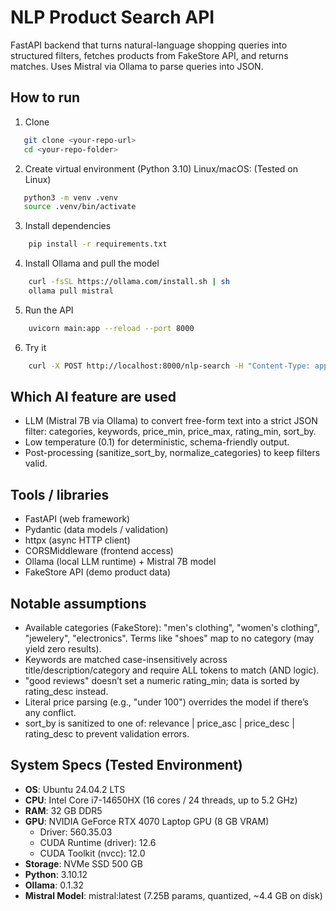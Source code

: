 # NLP Product Search API

FastAPI backend that turns natural-language shopping queries into structured filters, fetches products from FakeStore API, and returns matches. Uses Mistral via Ollama to parse queries into JSON.

## How to run

1) Clone

```bash
   git clone <your-repo-url>
   cd <your-repo-folder>
```

2) Create virtual environment (Python 3.10)
Linux/macOS: (Tested on Linux)

```bash
   python3 -m venv .venv
   source .venv/bin/activate
```

3) Install dependencies
```bash
    pip install -r requirements.txt
```

4) Install Ollama and pull the model
```bash
    curl -fsSL https://ollama.com/install.sh | sh
    ollama pull mistral
```

5) Run the API
```bash
    uvicorn main:app --reload --port 8000
```

6) Try it
```bash
    curl -X POST http://localhost:8000/nlp-search -H "Content-Type: application/json" -d '{"query":"Show me electronics under $100"}'
```

## Which AI feature are used
- LLM (Mistral 7B via Ollama) to convert free-form text into a strict JSON filter:
  categories, keywords, price_min, price_max, rating_min, sort_by.
- Low temperature (0.1) for deterministic, schema-friendly output.
- Post-processing (sanitize_sort_by, normalize_categories) to keep filters valid.

## Tools / libraries

- FastAPI (web framework)
- Pydantic (data models / validation)
- httpx (async HTTP client)
- CORSMiddleware (frontend access)
- Ollama (local LLM runtime) + Mistral 7B model
- FakeStore API (demo product data)

## Notable assumptions

- Available categories (FakeStore): "men's clothing", "women's clothing", "jewelery", "electronics".
  Terms like "shoes" map to no category (may yield zero results).
- Keywords are matched case-insensitively across title/description/category and require ALL tokens to match (AND logic).
- "good reviews" doesn’t set a numeric rating_min; data is sorted by rating_desc instead.
- Literal price parsing (e.g., "under 100") overrides the model if there’s any conflict.
- sort_by is sanitized to one of: relevance | price_asc | price_desc | rating_desc to prevent validation errors.

## System Specs (Tested Environment)

- **OS**: Ubuntu 24.04.2 LTS
- **CPU**: Intel Core i7-14650HX (16 cores / 24 threads, up to 5.2 GHz)
- **RAM**: 32 GB DDR5
- **GPU**: NVIDIA GeForce RTX 4070 Laptop GPU (8 GB VRAM)  
  - Driver: 560.35.03  
  - CUDA Runtime (driver): 12.6  
  - CUDA Toolkit (nvcc): 12.0  
- **Storage**: NVMe SSD 500 GB
- **Python**: 3.10.12
- **Ollama**: 0.1.32
- **Mistral Model**: mistral:latest (7.25B params, quantized, ~4.4 GB on disk)

